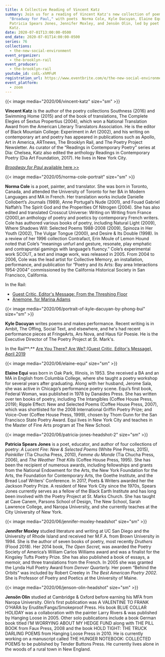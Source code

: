 ```yaml
---
title: A Collective Reading of Vincent Katz
summary: Join us for a reading of Vincent Katz's new collection of poems,
  "Broadway for Paul," with poets  Norma Cole, Kyle Dacuyan, Elaine Equi,
  Patricia Spears Jones, Jennifer Moxley, and Jensön Olin, led by poet Vincent
  Katz.
date: 2020-07-01T13:00:00-0500
end_date: 2020-07-01T14:00:00-0500
series: 76
collections:
  - the-new-social-environment
event_organizer:
  - the-brooklyn-rail
event_producer:
  - the-brooklyn-rail
youtube_id: coEL-xhMFuM
registration_url: https://www.eventbrite.com/e/the-new-social-environment-76-a-collective-reading-of-vincent-katz-tickets-111030174240
event_platform:
  - zoom
---
```

{{< image media="2020/06/vincent-katz" size="sm" >}}

**Vincent Katz** is the author of the poetry collections Southness (2016) and Swimming Home (2015) and of the book of translations, The Complete Elegies of Sextus Propertius (2004), which won a National Translation Award from the American Literary Translators Association. He is the editor of Black Mountain College: Experiment in Art (2002), and his writing on contemporary art and poetry has appeared in publications such as Apollo, Art in America, ARTnews, The Brooklyn Rail, and The Poetry Project Newsletter. As curator of the “Readings in Contemporary Poetry” series at Dia: Chelsea, Katz also edited the anthology Readings in Contemporary Poetry (Dia Art Foundation, 2017). He lives in New York City.

[*Broadway for Paul* available here >>](https://www.penguinrandomhouse.com/books/607808/broadway-for-paul-by-vincent-katz/)

{{< image media="2020/05/norma-cole-portrait" size="sm" >}}

**Norma Cole** is a poet, painter, and translator. She was born in Toronto, Canada, and attended the University of Toronto for her BA in Modern Languages and MA in French. Her translation works include Danielle Collobert’s Journals (1989), Anne Portugal’s Nude (2001), and Fouad Gabriel Naffah’s The Spirit God and the Properities Of Nitrogen (2004). She has also edited and translated Crosscut Universe: Writing on Writing from France (2000),an anthology of poetry and poetics by contemporary French writers. Cole has authored various books of poetry, including Natural Light (2009), Where Shadows Will: Selected Poems 1988-2008 (2009), Spinoza in Her Youth (2002), The Vulgar Tongue (2000), and Desire & Its Double (1998). In a review of her 1996 collection Contrafact, Erin Moule of Lemon Hound noted that Cole’s “meanings unfurl and gesture, resonate, play emphatic and contrapuntal gamings with language’s fluency.” Cole’s experimental work SCOUT, a text and image work, was released in 2005. From 2004 to 2006, Cole was the lead artist for Collective Memory, an installation, performance, and publication for “Poetry and its Arts: Bay area Interactions 1954-2004” commissioned by the California Historical Society in San Francisco, California.

In the Rail:

* [Guest Critic, Editor's Message: From the Threshing Floor](https://brooklynrail.org/2020/04/editorsmessage/From-the-Threshing-Floor)
* [Anemone, for Marina Adams](https://brooklynrail.org/2019/05/poetry/Anemone)

{{< image media="2020/06/portrait-of-kyle-dacuyan-by-phong-bui" size="sm" >}}

**Kyle Dacuyan** writes poems and makes performance. Recent writing is in Ambit, The Offing, Social Text, and elsewhere, and he's had recent performance pieces at FringeArts, Ars Nova, and Haus für Poesie. He is the Executive Director of The Poetry Project at St. Mark's.

In the Rail**:** [Are You There? Are We? (Guest Critic, Editor's Message), April 2019](https://brooklynrail.org/2019/04/editorsmessage/Are-You-There-Are-We)

{{< image media="2020/06/elaine-equi" size="sm" >}}

**Elaine Equi** was born in Oak Park, Illinois, in 1953. She received a BA and an MA in English from Columbia College, where she taught a poetry workshop for several years after graduating. Along with her husband, Jerome Sala, she was active in Chicago’s performance poetry scene. Equi’s first book, Federal Woman, was published in 1978 by Danaides Press. She has written over ten books of poetry, including The Intangibles (Coffee House Press, 2019); Ripple Effect: New and Selected Poems (Coffee House Press, 2007), which was shortlisted for the 2008 International Griffin Poetry Prize; and Voice-Over (Coffee House Press, 1999), chosen by Thom Gunn for the San Francisco State Poetry Award. Equi lives in New York City and teaches in the Master of Fine Arts program at The New School.

{{< image media="2020/06/patricia-jones-headshot-2" size="sm" >}}

**Patricia Spears Jones** is a poet, educator, and author of four collections of poetry: *A Lucent Fire: New & Selected Poems* (White Pine Press, 2015), *Painkiller* (Tia Chucha Press, 2010), *Femme du Monde* (Tia Chucha Press, 2006), and *The Weather That Kills* (Coffee House Press, 1995). She has been the recipient of numerous awards, including fellowships and grants from the National Endowment for the Arts, the New York Foundation for the Arts, the Foundation for Contemporary Arts, the Goethe Institute, and the Bread Loaf Writers' Conference. In 2017, Poets & Writers awarded her the Jackson Poetry Prize. A resident of New York City since the 1970s, Spears Jones currently serves as a fellow of the Black Earth Institute and has long been involved with the Poetry Project at St. Marks Church. She has taught at Cave Canem, Parsons School of Design, The New School, Sarah Lawrence College, and Naropa University, and she currently teaches at the City University of New York.

{{< image media="2020/06/jennifer-moxley-headshot" size="sm" >}}

**Jennifer Moxley** studied literature and writing at UC San Diego and the University of Rhode Island and received her M.F.A. from Brown University in 1994. She is the author of seven books of poetry, most recently *Druthers* (Flood 2018). Her 2014 book, *The Open Secret,* was awarded the Poetry Society of America’s William Carlos Williams award and was a finalist for the Kingsley Tufts Poetry Prize. She has also published a book of essays, a memoir, and three translations from the French. In 2005 she was granted the Lynda Hull Poetry Award from *Denver Quarterly.* Her poem “Behind the Orbits” was included by Robert Creeley in *The Best American Poetry 2002.* She is Professor of Poetry and Poetics at the University of Maine.

{{< image media="2020/06/jenson-olin-headshot" size="sm" >}}

**Jensön Olin** studied at Cambridge & Oxford before earning his MFA from Naropa University. Olin’s first publication was A VALENTINE TO FRANK O’HARA by Erudite/Fangs/Smokeproof Press. His book BLUE COLLAR HOLIDAY was a collaboration with the painter Larry Rivers & was published by Hanging Loose in 2005. Other solo publications include a book German book titled I’M WORRYING ABOUT MY HEDGE FUND along with THE PILL BOOK from Faux Press, 2008 and the book HOLD TIGHT: THE TRUCK DARLING POEMS from Hanging Loose Press in 2010. He is currently working on a manuscript called THE HUNGER NOTEBOOK: COLLECTED POEMS to be published by Tender Buttons Press. He currently lives alone in the woods of a rural town in New England.